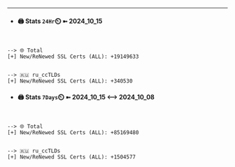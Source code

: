 

---
- #### 🖨️ **Stats** `24Hr`⏲️ ➼ 2024_10_15
```console


--> 🌐 Total
[+] New/ReNewed SSL Certs (ALL): +19149633


--> 🇷🇺 ru_ccTLDs
[+] New/ReNewed SSL Certs (ALL): +340530

```

- #### 🖨️ **Stats** `7Days`⏲️ ➼ 2024_10_15 <--> 2024_10_08
```console


--> 🌐 Total
[+] New/ReNewed SSL Certs (ALL): +85169480


--> 🇷🇺 ru_ccTLDs
[+] New/ReNewed SSL Certs (ALL): +1504577

```

